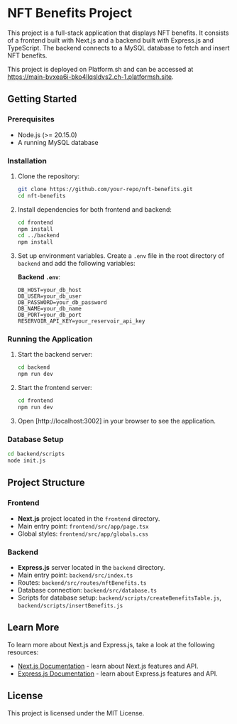 # NFT Benefits Project

This project is a full-stack application that displays NFT benefits. It consists of a frontend built with Next.js and a backend built with Express.js and TypeScript. The backend connects to a MySQL database to fetch and insert NFT benefits.

This project is deployed on Platform.sh and can be accessed at https://main-bvxea6i-bko4llqsldvs2.ch-1.platformsh.site.

## Getting Started

### Prerequisites

- Node.js (>= 20.15.0)
- A running MySQL database

### Installation

1. Clone the repository:
   ```bash
   git clone https://github.com/your-repo/nft-benefits.git
   cd nft-benefits
   ```

2. Install dependencies for both frontend and backend:
   ```bash
   cd frontend
   npm install
   cd ../backend
   npm install
   ```

3. Set up environment variables. Create a `.env` file in the root directory of `backend` and add the following variables:

   **Backend `.env`**:
   ```env
   DB_HOST=your_db_host
   DB_USER=your_db_user
   DB_PASSWORD=your_db_password
   DB_NAME=your_db_name
   DB_PORT=your_db_port
   RESERVOIR_API_KEY=your_reservoir_api_key
   ```

### Running the Application

1. Start the backend server:
   ```bash
   cd backend
   npm run dev
   ```

2. Start the frontend server:
   ```bash
   cd frontend
   npm run dev
   ```

3. Open [http://localhost:3002] in your browser to see the application.

### Database Setup

   ```bash
   cd backend/scripts
   node init.js
   ```

## Project Structure

### Frontend

- **Next.js** project located in the `frontend` directory.
- Main entry point: `frontend/src/app/page.tsx`
- Global styles: `frontend/src/app/globals.css`

### Backend

- **Express.js** server located in the `backend` directory.
- Main entry point: `backend/src/index.ts`
- Routes: `backend/src/routes/nftBenefits.ts`
- Database connection: `backend/src/database.ts`
- Scripts for database setup: `backend/scripts/createBenefitsTable.js`, `backend/scripts/insertBenefits.js`

## Learn More

To learn more about Next.js and Express.js, take a look at the following resources:

- [Next.js Documentation](https://nextjs.org/docs) - learn about Next.js features and API.
- [Express.js Documentation](https://expressjs.com/) - learn about Express.js features and API.

## License

This project is licensed under the MIT License.